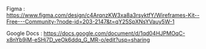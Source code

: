 Figma : https://www.figma.com/design/c4ArqnzKW3xa8a3rsyktfY/Wireframes-Kit--Free---Community-?node-id=203-2147&t=qY25SpXNsYVauy5W-1

Google Docs : https://docs.google.com/document/d/1qd04HJPMOqC-x8nYb9iM-eSHj7D_veOk6ddq_G_MR-o/edit?usp=sharing
